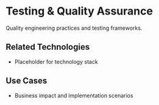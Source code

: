 # Testing & Quality Assurance

Quality engineering practices and testing frameworks.

## Related Technologies
- Placeholder for technology stack

## Use Cases
- Business impact and implementation scenarios
